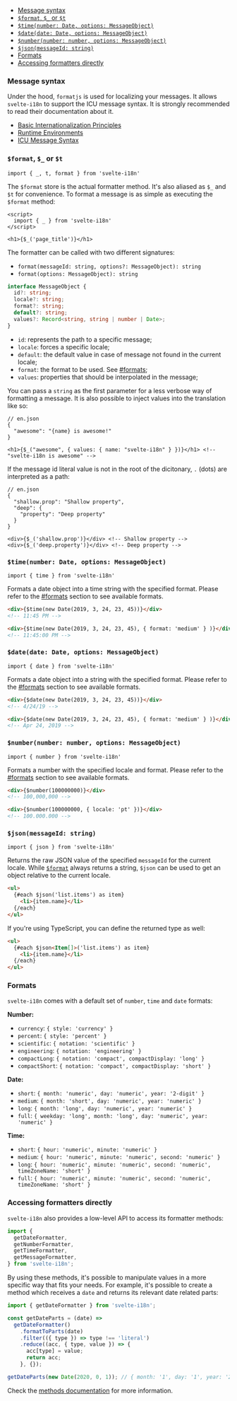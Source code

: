 <!-- @import "[TOC]" {cmd="toc" depthFrom=1 depthTo=6 orderedList=false} -->

<!-- code_chunk_output -->

- [Message syntax](#message-syntax)
- [`$format`, `$_` or `$t`](#format-_-or-t)
- [`$time(number: Date, options: MessageObject)`](#timenumber-date-options-messageobject)
- [`$date(date: Date, options: MessageObject)`](#datedate-date-options-messageobject)
- [`$number(number: number, options: MessageObject)`](#numbernumber-number-options-messageobject)
- [`$json(messageId: string)`](#jsonmessageid-string)
- [Formats](#formats)
- [Accessing formatters directly](#accessing-formatters-directly)

<!-- /code_chunk_output -->

### Message syntax

Under the hood, `formatjs` is used for localizing your messages. It allows `svelte-i18n` to support the ICU message syntax. It is strongly recommended to read their documentation about it.

- [Basic Internationalization Principles](https://formatjs.io/docs/core-concepts/basic-internationalization-principles)
- [Runtime Environments](https://formatjs.io/docs/guides/runtime-requirements/)
- [ICU Message Syntax](https://formatjs.io/docs/core-concepts/icu-syntax/)

### `$format`, `$_` or `$t`

`import { _, t, format } from 'svelte-i18n'`

The `$format` store is the actual formatter method. It's also aliased as `$_` and `$t` for convenience. To format a message is as simple as executing the `$format` method:

```svelte
<script>
  import { _ } from 'svelte-i18n'
</script>

<h1>{$_('page_title')}</h1>
```

The formatter can be called with two different signatures:

- `format(messageId: string, options?: MessageObject): string`
- `format(options: MessageObject): string`

```ts
interface MessageObject {
  id?: string;
  locale?: string;
  format?: string;
  default?: string;
  values?: Record<string, string | number | Date>;
}
```

- `id`: represents the path to a specific message;
- `locale`: forces a specific locale;
- `default`: the default value in case of message not found in the current locale;
- `format`: the format to be used. See [#formats](#formats);
- `values`: properties that should be interpolated in the message;

You can pass a `string` as the first parameter for a less verbose way of formatting a message. It is also possible to inject values into the translation like so:

```jsonc
// en.json
{
  "awesome": "{name} is awesome!"
}
```

```svelte
<h1>{$_("awesome", { values: { name: "svelte-i18n" } })}</h1> <!-- "svelte-i18n is awesome" -->
```

If the message id literal value is not in the root of the dicitonary, `.` (dots) are interpreted as a path:

```jsonc
// en.json
{
  "shallow.prop": "Shallow property",
  "deep": {
    "property": "Deep property"
  }
}
```

```svelte
<div>{$_('shallow.prop')}</div> <!-- Shallow property -->
<div>{$_('deep.property')}</div> <!-- Deep property -->
```

### `$time(number: Date, options: MessageObject)`

`import { time } from 'svelte-i18n'`

Formats a date object into a time string with the specified format. Please refer to the [#formats](#formats) section to see available formats.

```html
<div>{$time(new Date(2019, 3, 24, 23, 45))}</div>
<!-- 11:45 PM -->

<div>{$time(new Date(2019, 3, 24, 23, 45), { format: 'medium' } )}</div>
<!-- 11:45:00 PM -->
```

### `$date(date: Date, options: MessageObject)`

`import { date } from 'svelte-i18n'`

Formats a date object into a string with the specified format. Please refer to the [#formats](#formats) section to see available formats.

```html
<div>{$date(new Date(2019, 3, 24, 23, 45))}</div>
<!-- 4/24/19 -->

<div>{$date(new Date(2019, 3, 24, 23, 45), { format: 'medium' } )}</div>
<!-- Apr 24, 2019 -->
```

### `$number(number: number, options: MessageObject)`

`import { number } from 'svelte-i18n'`

Formats a number with the specified locale and format. Please refer to the [#formats](#formats) section to see available formats.

```html
<div>{$number(100000000)}</div>
<!-- 100,000,000 -->

<div>{$number(100000000, { locale: 'pt' })}</div>
<!-- 100.000.000 -->
```

### `$json(messageId: string)`

`import { json } from 'svelte-i18n'`

Returns the raw JSON value of the specified `messageId` for the current locale. While [`$format`](#format-_-or-t) always returns a string, `$json` can be used to get an object relative to the current locale.

```html
<ul>
  {#each $json('list.items') as item}
    <li>{item.name}</li>
  {/each}
</ul>
```

If you're using TypeScript, you can define the returned type as well:

```html
<ul>
  {#each $json<Item[]>('list.items') as item}
    <li>{item.name}</li>
  {/each}
</ul>
```

### Formats

`svelte-i18n` comes with a default set of `number`, `time` and `date` formats:

**Number:**

- `currency`: `{ style: 'currency' }`
- `percent`: `{ style: 'percent' }`
- `scientific`: `{ notation: 'scientific' }`
- `engineering`: `{ notation: 'engineering' }`
- `compactLong`: `{ notation: 'compact', compactDisplay: 'long' }`
- `compactShort`: `{ notation: 'compact', compactDisplay: 'short' }`

**Date:**

- `short`: `{ month: 'numeric', day: 'numeric', year: '2-digit' }`
- `medium`: `{ month: 'short', day: 'numeric', year: 'numeric' }`
- `long`: `{ month: 'long', day: 'numeric', year: 'numeric' }`
- `full`: `{ weekday: 'long', month: 'long', day: 'numeric', year: 'numeric' }`

**Time:**

- `short`: `{ hour: 'numeric', minute: 'numeric' }`
- `medium`: `{ hour: 'numeric', minute: 'numeric', second: 'numeric' }`
- `long`: `{ hour: 'numeric', minute: 'numeric', second: 'numeric', timeZoneName: 'short' }`
- `full`: `{ hour: 'numeric', minute: 'numeric', second: 'numeric', timeZoneName: 'short' }`

### Accessing formatters directly

`svelte-i18n` also provides a low-level API to access its formatter methods:

```js
import {
  getDateFormatter,
  getNumberFormatter,
  getTimeFormatter,
  getMessageFormatter,
} from 'svelte-i18n';
```

By using these methods, it's possible to manipulate values in a more specific way that fits your needs. For example, it's possible to create a method which receives a `date` and returns its relevant date related parts:

```js
import { getDateFormatter } from 'svelte-i18n';

const getDateParts = (date) =>
  getDateFormatter()
    .formatToParts(date)
    .filter(({ type }) => type !== 'literal')
    .reduce((acc, { type, value }) => {
      acc[type] = value;
      return acc;
    }, {});

getDateParts(new Date(2020, 0, 1)); // { month: '1', day: '1', year: '2020' }
```

Check the [methods documentation](/docs/Methods.md#low-level-api) for more information.
